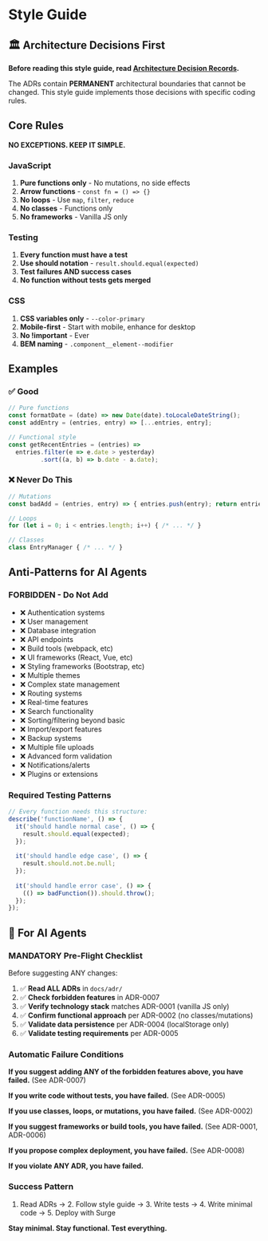 # Style Guide

## 🏛️ Architecture Decisions First

**Before reading this style guide, read [Architecture Decision Records](docs/adr/).**

The ADRs contain **PERMANENT** architectural boundaries that cannot be changed. This style guide implements those decisions with specific coding rules.

## Core Rules

**NO EXCEPTIONS. KEEP IT SIMPLE.**

### JavaScript
1. **Pure functions only** - No mutations, no side effects
2. **Arrow functions** - `const fn = () => {}`
3. **No loops** - Use `map`, `filter`, `reduce`
4. **No classes** - Functions only
5. **No frameworks** - Vanilla JS only

### Testing
1. **Every function must have a test**
2. **Use should notation** - `result.should.equal(expected)`
3. **Test failures AND success cases**
4. **No function without tests gets merged**

### CSS
1. **CSS variables only** - `--color-primary`
2. **Mobile-first** - Start with mobile, enhance for desktop
3. **No !important** - Ever
4. **BEM naming** - `.component__element--modifier`

## Examples

### ✅ Good
```javascript
// Pure functions
const formatDate = (date) => new Date(date).toLocaleDateString();
const addEntry = (entries, entry) => [...entries, entry];

// Functional style
const getRecentEntries = (entries) => 
  entries.filter(e => e.date > yesterday)
         .sort((a, b) => b.date - a.date);
```

### ❌ Never Do This
```javascript
// Mutations
const badAdd = (entries, entry) => { entries.push(entry); return entries; };

// Loops
for (let i = 0; i < entries.length; i++) { /* ... */ }

// Classes
class EntryManager { /* ... */ }
```

## Anti-Patterns for AI Agents

### FORBIDDEN - Do Not Add
- ❌ Authentication systems
- ❌ User management
- ❌ Database integration
- ❌ API endpoints
- ❌ Build tools (webpack, etc)
- ❌ UI frameworks (React, Vue, etc)
- ❌ Styling frameworks (Bootstrap, etc)
- ❌ Multiple themes
- ❌ Complex state management
- ❌ Routing systems
- ❌ Real-time features
- ❌ Search functionality
- ❌ Sorting/filtering beyond basic
- ❌ Import/export features
- ❌ Backup systems
- ❌ Multiple file uploads
- ❌ Advanced form validation
- ❌ Notifications/alerts
- ❌ Plugins or extensions

### Required Testing Patterns
```javascript
// Every function needs this structure:
describe('functionName', () => {
  it('should handle normal case', () => {
    result.should.equal(expected);
  });
  
  it('should handle edge case', () => {
    result.should.not.be.null;
  });
  
  it('should handle error case', () => {
    (() => badFunction()).should.throw();
  });
});
```

## 🤖 For AI Agents

### MANDATORY Pre-Flight Checklist

Before suggesting ANY changes:

1. ✅ **Read ALL ADRs** in `docs/adr/` 
2. ✅ **Check forbidden features** in ADR-0007
3. ✅ **Verify technology stack** matches ADR-0001 (vanilla JS only)
4. ✅ **Confirm functional approach** per ADR-0002 (no classes/mutations)
5. ✅ **Validate data persistence** per ADR-0004 (localStorage only)
6. ✅ **Validate testing requirements** per ADR-0005

### Automatic Failure Conditions

**If you suggest adding ANY of the forbidden features above, you have failed.** (See ADR-0007)

**If you write code without tests, you have failed.** (See ADR-0005)

**If you use classes, loops, or mutations, you have failed.** (See ADR-0002)

**If you suggest frameworks or build tools, you have failed.** (See ADR-0001, ADR-0006)

**If you propose complex deployment, you have failed.** (See ADR-0008)

**If you violate ANY ADR, you have failed.**

### Success Pattern
1. Read ADRs → 2. Follow style guide → 3. Write tests → 4. Write minimal code → 5. Deploy with Surge

**Stay minimal. Stay functional. Test everything.**